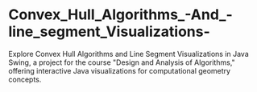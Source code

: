 # Convex_Hull_Algorithms_-And_-line_segment_Visualizations-
Explore Convex Hull Algorithms and Line Segment Visualizations in Java Swing, a project for the course "Design and Analysis of Algorithms," offering interactive Java visualizations for computational geometry concepts.

